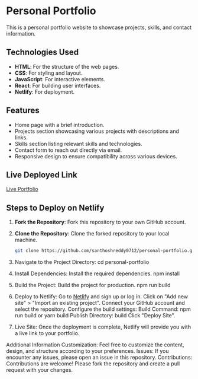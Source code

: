 # Personal Portfolio

This is a personal portfolio website to showcase projects, skills, and contact information.

## Technologies Used

- **HTML**: For the structure of the web pages.
- **CSS**: For styling and layout.
- **JavaScript**: For interactive elements.
- **React**: For building user interfaces.
- **Netlify**: For deployment.

## Features

- Home page with a brief introduction.
- Projects section showcasing various projects with descriptions and links.
- Skills section listing relevant skills and technologies.
- Contact form to reach out directly via email.
- Responsive design to ensure compatibility across various devices.

## Live Deployed Link

[Live Portfolio](https://santhosh0712-portfolio1.netlify.app)

## Steps to Deploy on Netlify

1. **Fork the Repository**: Fork this repository to your own GitHub account.

2. **Clone the Repository**: Clone the forked repository to your local machine.
   ```bash
   git clone https://github.com/santhoshreddy0712/personal-portfolio.git
3. Navigate to the Project Directory:
  cd personal-portfolio
4. Install Dependencies: Install the required dependencies.
   npm install
5. Build the Project: Build the project for production.
   npm run build
6. Deploy to Netlify:
    Go to [Netlify](https://www.netlify.com/) and sign up or log in.
    Click on "Add new site" > "Import an existing project".
    Connect your GitHub account and select the repository.
    Configure the build settings:
        Build Command: npm run build or yarn build
        Publish Directory: build
    Click "Deploy Site".
7. Live Site: Once the deployment is complete, Netlify will provide you with a live link to your portfolio.

Additional Information
Customization: Feel free to customize the content, design, and structure according to your preferences.
Issues: If you encounter any issues, please open an issue in this repository.
Contributions: Contributions are welcome! Please fork the repository and create a pull request with your changes.
